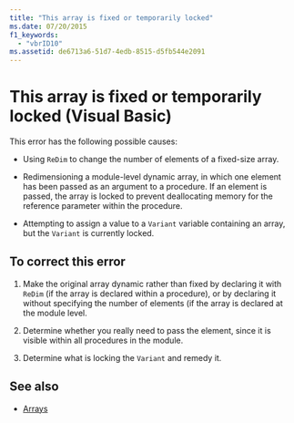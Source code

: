 ```yaml
---
title: "This array is fixed or temporarily locked"
ms.date: 07/20/2015
f1_keywords: 
  - "vbrID10"
ms.assetid: de6713a6-51d7-4edb-8515-d5fb544e2091
---
```

# This array is fixed or temporarily locked (Visual Basic)
This error has the following possible causes:  
  
- Using `ReDim` to change the number of elements of a fixed-size array.  
  
- Redimensioning a module-level dynamic array, in which one element has been passed as an argument to a procedure. If an element is passed, the array is locked to prevent deallocating memory for the reference parameter within the procedure.  
  
- Attempting to assign a value to a `Variant` variable containing an array, but the `Variant` is currently locked.  
  
## To correct this error  
  
1. Make the original array dynamic rather than fixed by declaring it with `ReDim` (if the array is declared within a procedure), or by declaring it without specifying the number of elements (if the array is declared at the module level.  
  
2. Determine whether you really need to pass the element, since it is visible within all procedures in the module.  
  
3. Determine what is locking the `Variant` and remedy it.  
  
## See also

- [Arrays](../../programming-guide/language-features/arrays/index.md)
